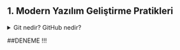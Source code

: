 ## 1. Modern Yazılım Geliştirme Pratikleri

<details>
<summary>Git nedir? GitHub nedir?</summary>
    
* 
* 
* 
* 
</details>


##DENEME !!!
